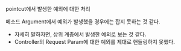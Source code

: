 
pointcut에서 발생한 예외에 대한 처리

메소드 Argument에서 예외가 발생했을 경우에는 잡지 못하는 것 같다.
- 자세히 말하자면, 상위 계층에서 발생한 예외로 보는 것 같다.
- Controller의 Request Param에 대한 예외를 제대로 핸들링하지 못했다.

